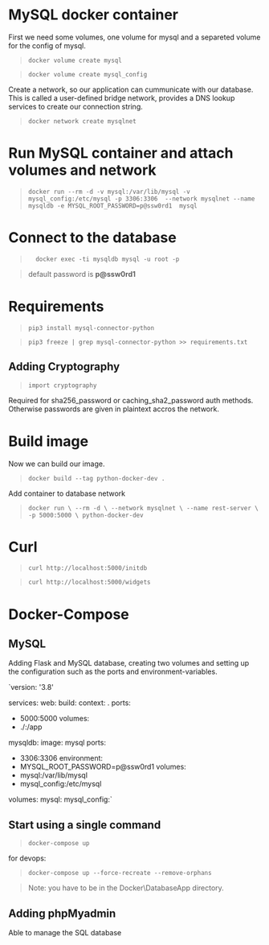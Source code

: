 # MySQL docker container

First we need some volumes, one volume for mysql and a separeted volume for the config of mysql.

>`docker volume create mysql`

>`docker volume create mysql_config`

Create a network, so our application can cummunicate with our database.
This is called a user-defined bridge network, provides a DNS lookup services to create our connection string.

>`docker network create mysqlnet`

# Run MySQL container and attach volumes and network

>`docker run --rm -d -v mysql:/var/lib/mysql -v mysql_config:/etc/mysql -p 3306:3306  --network mysqlnet --name mysqldb -e MYSQL_ROOT_PASSWORD=p@ssw0rd1  mysql`

# Connect to the database

>`  docker exec -ti mysqldb mysql -u root -p`

> default password is <strong>p@ssw0rd1</strong>


# Requirements

 >``pip3 install mysql-connector-python``

 >``pip3 freeze | grep mysql-connector-python >> requirements.txt``

 ## Adding Cryptography
> ``import cryptography``

Required for sha256_password or caching_sha2_password auth methods.
Otherwise passwords are given in plaintext accros the network.

# Build image
Now we can build our image.

>``docker build --tag python-docker-dev .``

Add container to database network

>` docker run \
--rm -d \
--network mysqlnet \
--name rest-server \
-p 5000:5000 \
python-docker-dev `

# Curl

 >`curl http://localhost:5000/initdb`

 >`curl http://localhost:5000/widgets`


 # Docker-Compose 

 ## MySQL

 Adding Flask and MySQL database, creating two volumes and setting up the configuration such as the ports and environment-variables.

 `version: '3.8'

services:
 web:
  build:
   context: .
  ports:
  - 5000:5000
  volumes:
  - ./:/app

 mysqldb:
  image: mysql
  ports:
  - 3306:3306
  environment:
  - MYSQL_ROOT_PASSWORD=p@ssw0rd1
  volumes:
  - mysql:/var/lib/mysql
  - mysql_config:/etc/mysql

volumes:
  mysql:
  mysql_config:`

  ## Start using a single command

  >`docker-compose up`
  
  for devops:
 
 > `docker-compose up --force-recreate --remove-orphans`

  > Note: you have to be in the Docker\DatabaseApp directory.


## Adding phpMyadmin 
Able to manage the SQL database


